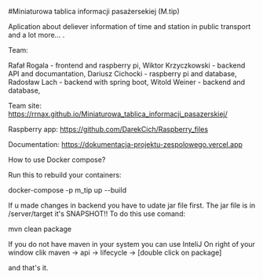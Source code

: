 #Miniaturowa tablica informacji pasażersekiej (M.tip)

Aplication about deliever information of time and station in public transport and a lot more... .


Team:

Rafał Rogala - frontend and raspberry pi,
Wiktor Krzyczkowski - backend API and documantation,
Dariusz Cichocki - raspberry pi and database,
Radosław Lach - backend with spring boot,
Witold Weiner - backend and database,

Team site: https://rrnax.github.io/Miniaturowa_tablica_informacji_pasazerskiej/

Raspberry app: https://github.com/DarekCich/Raspberry_files

Documentation: https://dokumentacja-projektu-zespolowego.vercel.app

How to use Docker compose?

Run this to rebuild your containers:

docker-compose -p m_tip up --build

If u made changes in backend you have to udate jar file first.
The jar file is in /server/target it's SNAPSHOT!!
To do this use comand:

mvn clean package

If you do not have maven in your system you can use InteliJ
On right of your window clik maven ->  api -> lifecycle -> [double click on package]

and that's it.


